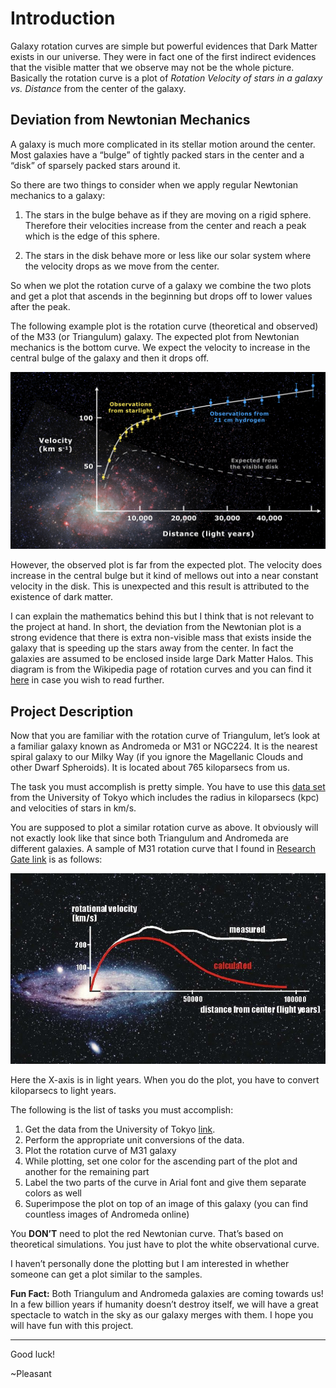 # Introduction

Galaxy rotation curves are simple but powerful evidences that Dark
Matter exists in our universe. They were in fact one of the first
indirect evidences that the visible matter that we observe may not be
the whole picture. Basically the rotation curve is a plot of *Rotation
Velocity of stars in a galaxy vs. Distance* from the center of the
galaxy.

## Deviation from Newtonian Mechanics

A galaxy is much more complicated in its stellar motion around the
center. Most galaxies have a “bulge” of tightly packed stars in the
center and a “disk” of sparsely packed stars around it.

So there are two things to consider when we apply regular Newtonian
mechanics to a galaxy:

1.  The stars in the bulge behave as if they are moving on a rigid
    sphere. Therefore their velocities increase from the center and
    reach a peak which is the edge of this sphere.

2.  The stars in the disk behave more or less like our solar system
    where the velocity drops as we move from the center.

So when we plot the rotation curve of a galaxy we combine the two plots
and get a plot that ascends in the beginning but drops off to lower
values after the peak.

The following example plot is the rotation curve (theoretical and
observed) of the M33 (or Triangulum) galaxy. The expected plot from
Newtonian mechanics is the bottom curve. We expect the velocity to
increase in the central bulge of the galaxy and then it drops off.

![](m33-rotation-curve.png)

However, the observed plot is far from the expected plot. The velocity
does increase in the central bulge but it kind of mellows out into a
near constant velocity in the disk. This is unexpected and this result
is attributed to the existence of dark matter.

I can explain the mathematics behind this but I think that is not
relevant to the project at hand. In short, the deviation from the
Newtonian plot is a strong evidence that there is extra non-visible mass
that exists inside the galaxy that is speeding up the stars away from
the center. In fact the galaxies are assumed to be enclosed inside large
Dark Matter Halos. This diagram is from the Wikipedia page of rotation
curves and you can find it
[here](https://en.wikipedia.org/wiki/Galaxy_rotation_curve) in case you
wish to read further.

## Project Description

Now that you are familiar with the rotation curve of Triangulum, let’s
look at a familiar galaxy known as Andromeda or M31 or NGC224. It is the
nearest spiral galaxy to our Milky Way (if you ignore the Magellanic
Clouds and other Dwarf Spheroids). It is located about 765 kiloparsecs
from us.

The task you must accomplish is pretty simple. You have to use this
[data set](http://www.ioa.s.u-tokyo.ac.jp/~sofue/RC99/0224.dat) from the
University of Tokyo which includes the radius in kiloparsecs (kpc) and
velocities of stars in km/s.

You are supposed to plot a similar rotation curve as above. It obviously
will not exactly look like that since both Triangulum and Andromeda are
different galaxies. A sample of M31 rotation curve that I found in
[Research Gate
link](https://www.researchgate.net/profile/Alan-Parry/publication/258849339/figure/fig3/AS:669497048461332@1536631943465/The-rotation-curves-both-observed-and-calculated-for-the-Andromeda-galaxy-Credit.jpg)
is as follows:

![](m31-rotation-curve.jpeg)

Here the X-axis is in light years. When you do the plot, you have to
convert kiloparsecs to light years.

The following is the list of tasks you must accomplish:

1.  Get the data from the University of Tokyo
    [link](http://www.ioa.s.u-tokyo.ac.jp/~sofue/RC99/0224.dat).
2.  Perform the appropriate unit conversions of the data.
3.  Plot the rotation curve of M31 galaxy
4.  While plotting, set one color for the ascending part of the plot and
    another for the remaining part
5.  Label the two parts of the curve in Arial font and give them
    separate colors as well
6.  Superimpose the plot on top of an image of this galaxy (you can find
    countless images of Andromeda online)

You **DON’T** need to plot the red Newtonian curve. That’s based on
theoretical simulations. You just have to plot the white observational
curve.

I haven’t personally done the plotting but I am interested in whether
someone can get a plot similar to the samples.

**Fun Fact:** Both Triangulum and Andromeda galaxies are coming towards
us! In a few billion years if humanity doesn’t destroy itself, we will
have a great spectacle to watch in the sky as our galaxy merges with
them. I hope you will have fun with this project.

------------------------------------------------------------------------

Good luck!

~Pleasant

